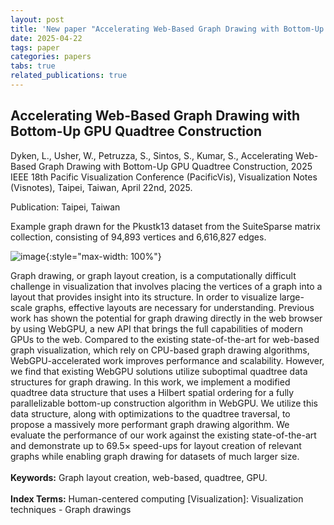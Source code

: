 ```yaml
---
layout: post
title: 'New paper "Accelerating Web-Based Graph Drawing with Bottom-Up GPU Quadtree Construction"'
date: 2025-04-22
tags: paper
categories: papers
tabs: true
related_publications: true
---
```


## Accelerating Web-Based Graph Drawing with Bottom-Up GPU Quadtree Construction
Dyken, L., Usher, W., Petruzza, S., Sintos, S., Kumar, S., Accelerating Web-Based Graph Drawing with Bottom-Up GPU Quadtree Construction, 2025 IEEE 18th Pacific Visualization Conference (PacificVis), Visualization Notes (Visnotes), Taipei, Taiwan, April 22nd, 2025.

Publication: Taipei, Taiwan

Example graph drawn for the Pkustk13 dataset from the SuiteSparse matrix collection, consisting of 94,893 vertices and 6,616,827 edges.

![image](https://www.evl.uic.edu/output/originals/pacificvisgraphwagu.png-srcw.jpg){:style="max-width: 100%"}

Graph drawing, or graph layout creation, is a computationally difficult challenge in visualization that involves placing the vertices of a graph into a layout that provides insight into its structure. In order to visualize large-scale graphs, effective layouts are necessary for understanding. Previous work has shown the potential for graph drawing directly in the web browser by using WebGPU, a new API that brings the full capabilities of modern GPUs to the web. Compared to the existing state-of-the-art for web-based graph visualization, which rely on CPU-based graph drawing algorithms, WebGPU-accelerated work improves performance and scalability. However, we find that existing WebGPU solutions utilize suboptimal quadtree data structures for graph drawing. In this work, we implement a modified quadtree data structure that uses a Hilbert spatial ordering for a fully parallelizable bottom-up construction algorithm in WebGPU. We utilize this data structure, along with optimizations to the quadtree traversal, to propose a massively more performant graph drawing algorithm. We evaluate the performance of our work against the existing state-of-the-art and demonstrate up to 69.5× speed-ups for layout creation of relevant graphs while enabling graph drawing for datasets of much larger size.<br><br>
<strong>Keywords:</strong> Graph layout creation, web-based, quadtree, GPU.<br><br>
<strong>Index Terms:</strong> Human-centered computing [Visualization]: Visualization techniques - Graph drawings

